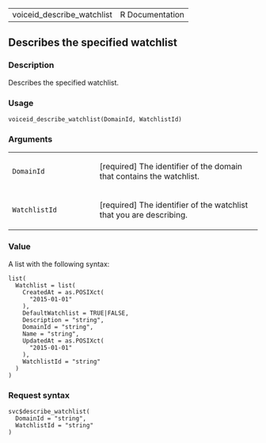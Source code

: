 <table style="width: 100%;">
<tbody>
<tr class="odd">
<td>voiceid_describe_watchlist</td>
<td style="text-align: right;">R Documentation</td>
</tr>
</tbody>
</table>

## Describes the specified watchlist

### Description

Describes the specified watchlist.

### Usage

    voiceid_describe_watchlist(DomainId, WatchlistId)

### Arguments

<table>
<colgroup>
<col style="width: 35%" />
<col style="width: 65%" />
</colgroup>
<tbody>
<tr class="odd">
<td><code
id="voiceid_describe_watchlist_:_DomainId">DomainId</code></td>
<td><p>[required] The identifier of the domain that contains the
watchlist.</p></td>
</tr>
<tr class="even">
<td><code
id="voiceid_describe_watchlist_:_WatchlistId">WatchlistId</code></td>
<td><p>[required] The identifier of the watchlist that you are
describing.</p></td>
</tr>
</tbody>
</table>

### Value

A list with the following syntax:

    list(
      Watchlist = list(
        CreatedAt = as.POSIXct(
          "2015-01-01"
        ),
        DefaultWatchlist = TRUE|FALSE,
        Description = "string",
        DomainId = "string",
        Name = "string",
        UpdatedAt = as.POSIXct(
          "2015-01-01"
        ),
        WatchlistId = "string"
      )
    )

### Request syntax

    svc$describe_watchlist(
      DomainId = "string",
      WatchlistId = "string"
    )
